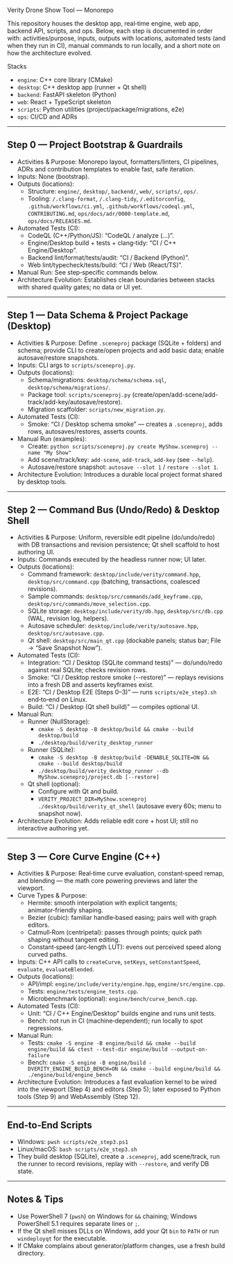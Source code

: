 Verity Drone Show Tool — Monorepo

This repository houses the desktop app, real‑time engine, web app, backend API, scripts, and ops. Below, each step is documented in order with: activities/purpose, inputs, outputs with locations, automated tests (and when they run in CI), manual commands to run locally, and a short note on how the architecture evolved.

Stacks
- `engine`: C++ core library (CMake)
- `desktop`: C++ desktop app (runner + Qt shell)
- `backend`: FastAPI skeleton (Python)
- `web`: React + TypeScript skeleton
- `scripts`: Python utilities (project/package/migrations, e2e)
- `ops`: CI/CD and ADRs

---

## Step 0 — Project Bootstrap & Guardrails

- Activities & Purpose: Monorepo layout, formatters/linters, CI pipelines, ADRs and contribution templates to enable fast, safe iteration.
- Inputs: None (bootstrap).
- Outputs (locations):
  - Structure: `engine/`, `desktop/`, `backend/`, `web/`, `scripts/`, `ops/`.
  - Tooling: `/.clang-format`, `/.clang-tidy`, `/.editorconfig`, `.github/workflows/ci.yml`, `.github/workflows/codeql.yml`, `CONTRIBUTING.md`, `ops/docs/adr/0000-template.md`, `ops/docs/RELEASES.md`.
- Automated Tests (CI):
  - CodeQL (C++/Python/JS): “CodeQL / analyze (…)”.
  - Engine/Desktop build + tests + clang‑tidy: “CI / C++ Engine/Desktop”.
  - Backend lint/format/tests/audit: “CI / Backend (Python)”.
  - Web lint/typecheck/tests/build: “CI / Web (React/TS)”.
- Manual Run: See step‑specific commands below.
- Architecture Evolution: Establishes clean boundaries between stacks with shared quality gates; no data or UI yet.

---

## Step 1 — Data Schema & Project Package (Desktop)

- Activities & Purpose: Define `.sceneproj` package (SQLite + folders) and schema; provide CLI to create/open projects and add basic data; enable autosave/restore snapshots.
- Inputs: CLI args to `scripts/sceneproj.py`.
- Outputs (locations):
  - Schema/migrations: `desktop/schema/schema.sql`, `desktop/schema/migrations/`.
  - Package tool: `scripts/sceneproj.py` (create/open/add-scene/add-track/add-key/autosave/restore).
  - Migration scaffolder: `scripts/new_migration.py`.
- Automated Tests (CI):
  - Smoke: “CI / Desktop schema smoke” — creates a `.sceneproj`, adds rows, autosaves/restores, asserts counts.
- Manual Run (examples):
  - Create: `python scripts/sceneproj.py create MyShow.sceneproj --name "My Show"`
  - Add scene/track/key: `add-scene`, `add-track`, `add-key` (see `--help`).
  - Autosave/restore snapshot: `autosave --slot 1` / `restore --slot 1`.
- Architecture Evolution: Introduces a durable local project format shared by desktop tools.

---

## Step 2 — Command Bus (Undo/Redo) & Desktop Shell

- Activities & Purpose: Uniform, reversible edit pipeline (do/undo/redo) with DB transactions and revision persistence; Qt shell scaffold to host authoring UI.
- Inputs: Commands executed by the headless runner now; UI later.
- Outputs (locations):
  - Command framework: `desktop/include/verity/command.hpp`, `desktop/src/command.cpp` (batching, transactions, coalesced revisions).
  - Sample commands: `desktop/src/commands/add_keyframe.cpp`, `desktop/src/commands/move_selection.cpp`.
  - SQLite storage: `desktop/include/verity/db.hpp`, `desktop/src/db.cpp` (WAL, revision log, helpers).
  - Autosave scheduler: `desktop/include/verity/autosave.hpp`, `desktop/src/autosave.cpp`.
  - Qt shell: `desktop/src/main_qt.cpp` (dockable panels; status bar; File → “Save Snapshot Now”).
- Automated Tests (CI):
  - Integration: “CI / Desktop (SQLite command tests)” — do/undo/redo against real SQLite; checks revision rows.
  - Smoke: “CI / Desktop restore smoke (--restore)” — replays revisions into a fresh DB and asserts keyframes exist.
  - E2E: “CI / Desktop E2E (Steps 0–3)” — runs `scripts/e2e_step3.sh` end‑to‑end on Linux.
  - Build: “CI / Desktop (Qt shell build)” — compiles optional UI.
- Manual Run:
  - Runner (NullStorage):
    - `cmake -S desktop -B desktop/build && cmake --build desktop/build`
    - `./desktop/build/verity_desktop_runner`
  - Runner (SQLite):
    - `cmake -S desktop -B desktop/build -DENABLE_SQLITE=ON && cmake --build desktop/build`
    - `./desktop/build/verity_desktop_runner --db MyShow.sceneproj/project.db [--restore]`
  - Qt shell (optional):
    - Configure with Qt and build.
    - `VERITY_PROJECT_DIR=MyShow.sceneproj ./desktop/build/verity_qt_shell` (autosave every 60s; menu to snapshot now).
- Architecture Evolution: Adds reliable edit core + host UI; still no interactive authoring yet.

---

## Step 3 — Core Curve Engine (C++)

- Activities & Purpose: Real‑time curve evaluation, constant‑speed remap, and blending — the math core powering previews and later the viewport.
- Curve Types & Purpose:
  - Hermite: smooth interpolation with explicit tangents; animator‑friendly shaping.
  - Bezier (cubic): familiar handle‑based easing; pairs well with graph editors.
  - Catmull‑Rom (centripetal): passes through points; quick path shaping without tangent editing.
  - Constant‑speed (arc‑length LUT): evens out perceived speed along curved paths.
- Inputs: C++ API calls to `createCurve`, `setKeys`, `setConstantSpeed`, `evaluate`, `evaluateBlended`.
- Outputs (locations):
  - API/impl: `engine/include/verity/engine.hpp`, `engine/src/engine.cpp`.
  - Tests: `engine/tests/engine_tests.cpp`.
  - Microbenchmark (optional): `engine/bench/curve_bench.cpp`.
- Automated Tests (CI):
  - Unit: “CI / C++ Engine/Desktop” builds engine and runs unit tests.
  - Bench: not run in CI (machine‑dependent); run locally to spot regressions.
- Manual Run:
  - Tests: `cmake -S engine -B engine/build && cmake --build engine/build && ctest --test-dir engine/build --output-on-failure`
  - Bench: `cmake -S engine -B engine/build -DVERITY_ENGINE_BUILD_BENCH=ON && cmake --build engine/build && ./engine/build/engine_bench`
- Architecture Evolution: Introduces a fast evaluation kernel to be wired into the viewport (Step 4) and editors (Step 5); later exposed to Python tools (Step 9) and WebAssembly (Step 12).

---

## End‑to‑End Scripts

- Windows: `pwsh scripts/e2e_step3.ps1`
- Linux/macOS: `bash scripts/e2e_step3.sh`
- They build desktop (SQLite), create a `.sceneproj`, add scene/track, run the runner to record revisions, replay with `--restore`, and verify DB state.

---

## Notes & Tips
- Use PowerShell 7 (`pwsh`) on Windows for `&&` chaining; Windows PowerShell 5.1 requires separate lines or `;`.
- If the Qt shell misses DLLs on Windows, add your Qt `bin` to `PATH` or run `windeployqt` for the executable.
- If CMake complains about generator/platform changes, use a fresh build directory.

